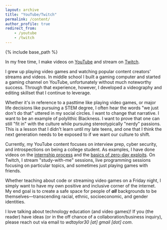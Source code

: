```yaml
---
layout: archive
title: "YouTube/Twitch"
permalink: /content/
author_profile: true
redirect_from:
    - /youtube
    - /twitch
---
```


{% include base_path %}

In my free time, I make videos on [YouTube](https://www.youtube.com/channel/UCMFgsiB1pfEGzmeZ7jmeHeg) and stream on [Twitch](https://www.twitch.tv/wdtlive).

I grew up playing video games and watching popular content creators' streams and videos. In middle school I built a gaming computer and started a gaming channel on YouTube, unfortunately without much noteworthy success. Through that experience, however, I developed a videography and editing skillset that I continue to leverage.

Whether it's in reference to a pasttime like playing video games, or major life decisions like pursuing a STEM degree, I often hear the words "we just don't do that" uttered in my social circles. I want to change that narrative. I want to be an example of polylithic Blackness. I want to prove that one can still "fit in" with the culture while pursuing stereotypically "nerdy" passions. This is a lesson that I didn't learn until my late teens, and one that I think the next generation needs to be exposed to if we want our culture to shift.

Currently, my YouTube content focuses on interview prep, cyber security, and introspections on being a college student. As examples, I have done videos on the [internship process](https://www.youtube.com/watch?v=HbKJBQr3x_k) and the [basics of zero-day exploits](https://www.youtube.com/watch?v=RFv4-4aT6ZU). On Twitch, I stream "study-with-me" sessions, live programming sessions focusing on particular topics, and sometimes just playing games with friends.

Whether teaching about code or streaming video games on a Friday night, I simply want to have my own positive and inclusive corner of the internet. My end goal is to create a safe space for people of ***all*** backgrounds to be themselves—transcending racial, ethnic, socioeconomic, and gender identities.

I love talking about technology education (and video games)! If you (the reader) have ideas (or in the off chance of a collaboration/business inquiry), please reach out via email to _wdtaylor30 [at] gmail [dot] com_. 
